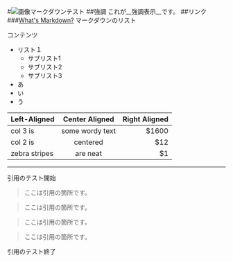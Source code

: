 
<script>window.alert("Hallo")</script>
#![画像](/favicon.ico)マークダウンテスト
##強調
これが__強調表示__です。
##リンク
###[What's Markdown?](http://ja.wikipedia.org/wiki/Markdown)
マークダウンのリスト

コンテンツ

* リスト１
    * サブリスト1
    * サブリスト2
    * サブリスト3
* あ
* い
* う

| Left-Aligned  | Center Aligned  | Right Aligned |
| :------------ |:---------------:| -----:|
| col 3 is      | some wordy text | $1600 |
| col 2 is      | centered        |   $12 |
| zebra stripes | are neat        |    $1 |

***
引用のテスト開始
> ここは引用の箇所です。

> ここは引用の箇所です。

> ここは引用の箇所です。

> ここは引用の箇所です。

引用のテスト終了
